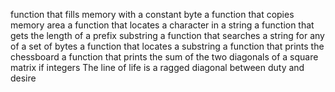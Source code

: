 function that fills memory with a constant byte
a function that copies memory area
a function that locates a character in a string
a function that gets the length of a prefix substring
a function that searches a string for any of a set of bytes
a function that locates a substring
a function that prints the chessboard
a function that prints the sum of the two diagonals of a square matrix if integers
The line of life is a ragged diagonal between duty and desire

